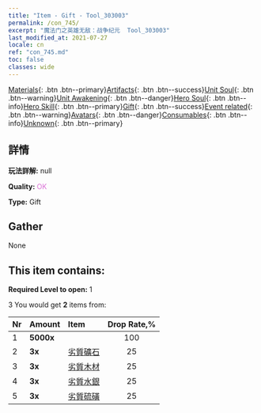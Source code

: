 ```yaml
---
title: "Item - Gift - Tool_303003"
permalink: /con_745/
excerpt: "魔法门之英雄无敌：战争纪元  Tool_303003"
last_modified_at: 2021-07-27
locale: cn
ref: "con_745.md"
toc: false
classes: wide
---
```

 [Materials](/ItemsCN/){: .btn .btn--primary}[Artifacts](/ItemsCN/Artifacts/){: .btn .btn--success}[Unit Soul](/ItemsCN/UnitSoul/){: .btn .btn--warning}[Unit Awakening](/ItemsCN/UnitAwakening/){: .btn .btn--danger}[Hero Soul](/ItemsCN/HeroSoul/){: .btn .btn--info}[Hero Skill](/ItemsCN/HeroSkill/){: .btn .btn--primary}[Gift](/ItemsCN/Gift/){: .btn .btn--success}[Event related](/ItemsCN/Events/){: .btn .btn--warning}[Avatars](/ItemsCN/Avatars/){: .btn .btn--danger}[Consumables](/ItemsCN/Consumables/){: .btn .btn--info}[Unknown](/ItemsCN/Unknown/){: .btn .btn--primary}

## 詳情
 **玩法詳解:** null

 **Quality:** <span style="color: #DA70D6">OK</span>

 **Type:** Gift

## Gather

  None

## This item contains:

 **Required Level to open:** 1

 3 You would get **2** items  from:

  | Nr | Amount |     Item    | Drop Rate,% |
  |:---|:-------|:------------|:---------:|
  | 1 |  **5000x** | <i class="fas fa-coins"/> | 100 | 
  | 2 |  **3x** | [劣質礦石](/cn/Items/mat_1/) | 25 | 
  | 3 |  **3x** | [劣質木材](/cn/Items/mat_1/) | 25 | 
  | 4 |  **3x** | [劣質水銀](/cn/Items/mat_2/) | 25 | 
  | 5 |  **3x** | [劣質硫磺](/cn/Items/mat_3/) | 25 | 
